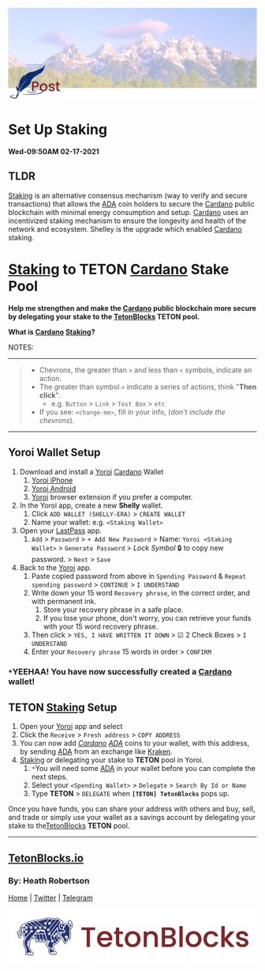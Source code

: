![Cover Photo](../../assets/images/tetonblocks_blog_tetonblocks-post-cover.jpg)

# Set Up Staking
**Wed-09:50AM 02-17-2021**

## TLDR

[Staking] is an alternative consensus mechanism (way to verify and secure transactions) that allows the [ADA] coin holders to secure the [Cardano] public blockchain with minimal energy consumption and setup. [Cardano] uses an incentivized staking mechanism to ensure the longevity and health of the network and ecosystem. Shelley is the upgrade which enabled [Cardano] staking.

# [Staking] to TETON [Cardano] Stake Pool

__Help me strengthen and make the [Cardano] public blockchain more secure by
delegating your stake to the [TetonBlocks] TETON pool.__

**What is [Cardano] [Staking]?**



NOTES:

---
> * Chevrons, the greater than `>`  and less than `<` symbols, indicate an action.
> * The greater than symbol `>` indicate a series of actions, think "**Then click**". 
>   * e.g. `Button` > `Link` > `Text Box` > `etc`
> * If you see: `<change-me>`, fill in your info, (*don't include the chevrons*).

---

## Yoroi Wallet Setup 

1. Download and install a [Yoroi] [Cardano] Wallet
    1. [Yoroi iPhone]
    2. [Yoroi Android]
    3. [Yoroi] browser extension if you prefer a computer.
1. In the Yoroi app, create a new **Shelly** wallet.
    1. Click `ADD WALLET (SHELLY-ERA)` > `CREATE WALLET` 
    1. Name your wallet: e.g. `<Staking Wallet>`
1. Open your [LastPass] app.
    1. `Add` > `Password` > `+ Add New Password` > Name: `Yoroi <Staking Wallet>` > `Generate Password` > *Lock Symbol* 	&#x1f512; to copy new password. > `Next` > `Save`
1. Back to the [Yoroi] app.
    1. Paste copied password from above in `Spending Password` & `Repeat spending password` > `CONTINUE` > `I UNDERSTAND` 
    1.  Write down your 15 word `Recovery phrase`, in the correct order, and with permanent ink.
        1. Store your recovery phrase in a safe place.
        1. If you lose your phone, don't worry, you can retrieve your funds with your 15 word recovery phrase.
    1.  Then click > `YES, I HAVE WRITTEN IT DOWN` > &#x2611; 2 Check Boxes > `I UNDERSTAND` 
    1.  Enter your `Recovery phrase` 15 words in order > `CONFIRM`


### `*`YEEHAA! You have now successfully created a [Cardano] wallet!

## TETON [Staking] Setup 
1. Open your [Yoroi] app and select <Staking Wallet>
1. Click the `Receive` > `Fresh address` > `COPY ADDRESS`
1. You can now add *[Cardano] [ADA]* coins to your wallet, with this address, by sending [ADA] from an exchange like [Kraken].  
1. [Staking] or delegating your stake to **TETON** pool in Yoroi.
    1. `*`You will need some [ADA] in your wallet before you can complete the next steps.
    2. Select your `<Spending Wallet>` > `Delegate` >  `Search By Id or Name`
    1. Type **TETON** > `DELEGATE` when **`[TETON] TetonBlocks`** pops up.

Once you have funds, you can share your address with others and buy, sell, and
trade or simply use your wallet as a savings account by delegating your stake
to the[TetonBlocks] **TETON** pool.


[Cardano]: https://cardano.org/
[ADA]: https://cardano.org/what-is-ada/
[Staking]: https://cardano.org/stake-pool-delegation/
[TetonBlocks]: https://tetonblocks.io
[LastPass]: https://lastpass.com/misc_download2.php
[Yoroi iPhone]: https://apps.apple.com/us/app/emurgos-yoroi-cardano-wallet/id1447326389
[Yoroi Android]: https://play.google.com/store/apps/details?id=com.emurgo&hl=en
[Yoroi]: https://yoroi-wallet.com/#/
[Kraken]: https://r.kraken.com/QRqMz


---
## [TetonBlocks.io](https://tetonblocks.io)
### By: Heath Robertson


[Home](../../index.md) | [Twitter](https://twitter.com/TetonBlocks) | [Telegram](https://t.me/TetonPool)

![Footer Image](../../assets/images/tetonblocks_logo_banner.png)
